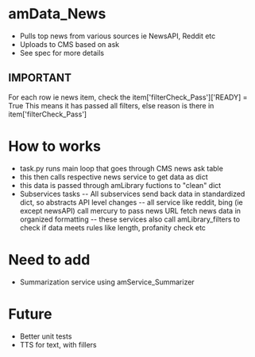 # amData_News
 - Pulls top news from various sources ie NewsAPI, Reddit etc
 - Uploads to CMS based on ask
 - See spec for more details  

## IMPORTANT 
For each row ie news item, check the item['filterCheck_Pass']['READY] = True 
This means it has passed all filters, else reason is there in item['filterCheck_Pass']

 # How to works 
 - task.py runs main loop that goes through CMS news ask table 
 - this then calls respective news service to get data as dict
 - this data is passed through amLibrary fuctions to "clean" dict
 - Subservices tasks 
 -- All subservices send back data in standardized dict, so abstracts API level changes 
 -- all service like reddit, bing (ie except newsAPI) call mercury to pass news URL fetch news data in organized formatting 
 -- these services also call amLibrary_filters to check if data meets rules like length, profanity check etc 

 # Need to add 
 - Summarization service using amService_Summarizer 

 # Future 
 - Better unit tests 
 - TTS for text, with fillers 
